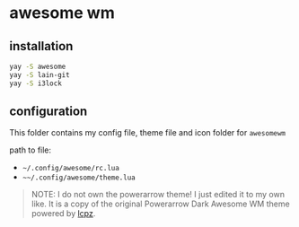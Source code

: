 # awesome wm

## installation

```bash
yay -S awesome
yay -S lain-git
yay -S i3lock
```

## configuration

This folder contains my config file, theme file and icon folder for `awesomewm`

path to file:
- `~/.config/awesome/rc.lua`
- `~~/.config/awesome/theme.lua`

> NOTE: I do not own the powerarrow theme! I just edited it to my own like. It
> is a copy of the original Powerarrow Dark Awesome WM theme powered by
> [lcpz](www.github.com/lcpz).
